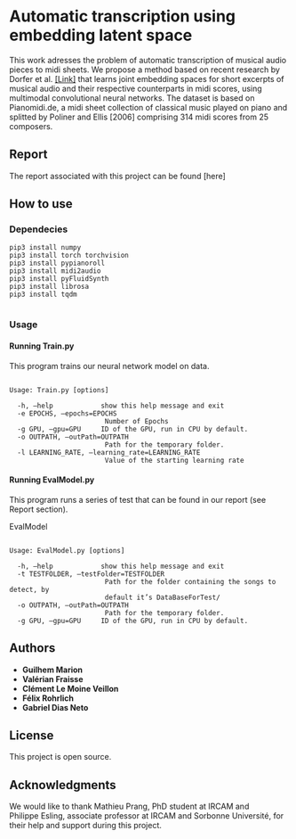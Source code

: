 # Automatic transcription using embedding latent space

This work adresses the problem of automatic transcription of musical audio pieces to midi sheets. We propose a method
based on recent research by Dorfer et al. [[Link]](https://github.com/GuiMarion/MultimodelEmbedding/blob/master/Papers/Article_Dorfer.pdf) that learns joint embedding spaces for short excerpts of musical audio and
their respective counterparts in midi scores, using multimodal convolutional neural networks. The dataset is based on Pianomidi.de, a midi sheet collection of classical music played on piano and splitted by Poliner and Ellis [2006] comprising 314
midi scores from 25 composers.

## Report

The report associated with this project can be found [here]

## How to use

### Dependecies

```shell
pip3 install numpy
pip3 install torch torchvision
pip3 install pypianoroll
pip3 install midi2audio
pip3 install pyFluidSynth
pip3 install librosa
pip3 install tqdm


```

### Usage

#### Running Train.py

This program trains our neural network model on data. 


```shell

Usage: Train.py [options]

  -h, —help            show this help message and exit
  -e EPOCHS, —epochs=EPOCHS
                        Number of Epochs
  -g GPU, —gpu=GPU     ID of the GPU, run in CPU by default.
  -o OUTPATH, —outPath=OUTPATH
                        Path for the temporary folder.
  -l LEARNING_RATE, —learning_rate=LEARNING_RATE
                        Value of the starting learning rate
```

#### Running EvalModel.py

This program runs a series of test that can be found in our report (see Report section).


EvalModel
```shell

Usage: EvalModel.py [options]

  -h, —help            show this help message and exit
  -t TESTFOLDER, —testFolder=TESTFOLDER
                        Path for the folder containing the songs to detect, by
                        default it’s DataBaseForTest/
  -o OUTPATH, —outPath=OUTPATH
                        Path for the temporary folder.
  -g GPU, —gpu=GPU     ID of the GPU, run in CPU by default.
```



## Authors

* **Guilhem Marion** 
* **Valérian Fraisse** 
* **Clément Le Moine Veillon**
* **Félix Rohrlich**
* **Gabriel Dias Neto**


## License

This project is open source.

## Acknowledgments

We would like to thank Mathieu Prang, PhD student at IRCAM and Philippe Esling, associate professor at IRCAM and Sorbonne Université, for their help and support during this project.